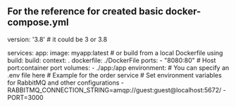 ## For the reference for created basic docker-compose.yml  


version: '3.8' # it could be 3 or 3.8

services:
  app:
    image: myapp:latest  # or build from a local Dockerfile using build:
    build:
      context: .
      dockerfile: ./DockerFile
    ports:
      - "8080:80"  # Host port:container port
    volumes:
      - ./app:/app
    environment:
      # You can specify an .env file here
      # Example for the order service
      # Set environment variables for RabbitMQ and other configurations
      - RABBITMQ_CONNECTION_STRING=amqp://guest:guest@localhost:5672/
      - PORT=3000
